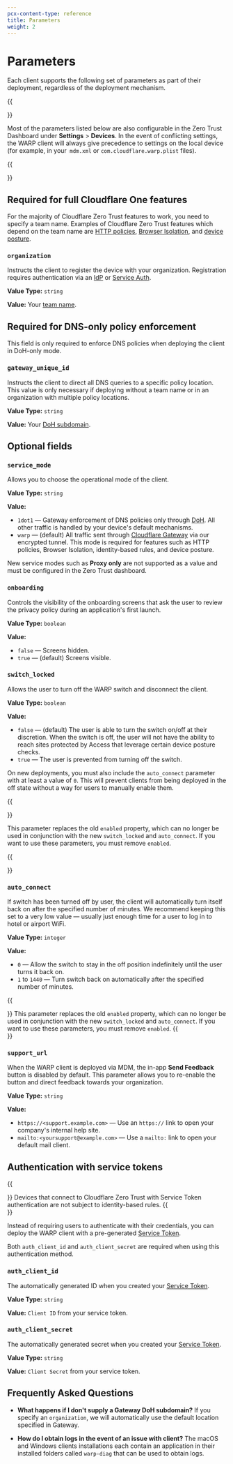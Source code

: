 ```yaml
---
pcx-content-type: reference
title: Parameters
weight: 2
---
```


# Parameters

Each client supports the following set of parameters as part of their deployment, regardless of the deployment mechanism.

{{<Aside type="note">}}

Most of the parameters listed below are also configurable in the Zero Trust Dashboard under **Settings** > **Devices**. In the event of conflicting settings, the WARP client will always give precedence to settings on the local device (for example, in your` mdm.xml` or `com.cloudflare.warp.plist` files).

{{</Aside>}}

## Required for full Cloudflare One features

For the majority of Cloudflare Zero Trust features to work, you need to specify a team name. Examples of Cloudflare Zero Trust features which depend on the team name are [HTTP policies](/cloudflare-one/policies/filtering/http-policies/), [Browser Isolation](/cloudflare-one/policies/browser-isolation/), and [device posture](/cloudflare-one/identity/devices/).

### `organization`

Instructs the client to register the device with your organization. Registration requires authentication via an [IdP](/cloudflare-one/identity/idp-integration/) or [Service Auth](/cloudflare-one/identity/service-tokens/).

**Value Type:** `string`

**Value:** Your [team name](/cloudflare-one/glossary/#team-name).

## Required for DNS-only policy enforcement

This field is only required to enforce DNS policies when deploying the client in DoH-only mode.

### `gateway_unique_id`

Instructs the client to direct all DNS queries to a specific policy location. This value is only necessary if deploying without a team name or in an organization with multiple policy locations.

**Value Type:** `string`

**Value:** Your [DoH subdomain](/cloudflare-one/glossary/#doh-subdomain).

## Optional fields

### `service_mode`

Allows you to choose the operational mode of the client.

**Value Type:** `string`

**Value:**

- `1dot1` &mdash; Gateway enforcement of DNS policies only through [DoH](/cloudflare-one/glossary/#doh). All other traffic is handled by your device's default mechanisms.
- `warp` &mdash; (default) All traffic sent through [Cloudflare Gateway](/cloudflare-one/glossary/#cloudflare-gateway) via our encrypted tunnel. This mode is required for features such as HTTP policies, Browser Isolation, identity-based rules, and device posture.

New service modes such as **Proxy only** are not supported as a value and must be configured in the Zero Trust dashboard.

### `onboarding`

Controls the visibility of the onboarding screens that ask the user to review the privacy policy during an application's first launch.

**Value Type:** `boolean`

**Value:**

- `false` &mdash; Screens hidden.
- `true` &mdash; (default) Screens visible.

### `switch_locked`

Allows the user to turn off the WARP switch and disconnect the client.

**Value Type:** `boolean`

**Value:**

- `false` &mdash; (default) The user is able to turn the switch on/off at their discretion. When the switch is off, the user will not have the ability to reach sites protected by Access that leverage certain device posture checks.
- `true` &mdash; The user is prevented from turning off the switch.

On new deployments, you must also include the `auto_connect` parameter with at least a value of `0`. This will prevent clients from being deployed in the off state without a way for users to manually enable them.

{{<Aside type="note">}}

This parameter replaces the old `enabled` property, which can no longer be used in conjunction with the new `switch_locked` and `auto_connect`. If you want to use these parameters, you must remove `enabled`.

{{</Aside>}}

### `auto_connect`

If switch has been turned off by user, the client will automatically turn itself back on after the specified number of minutes. We recommend keeping this set to a very low value &mdash; usually just enough time for a user to log in to hotel or airport WiFi.

**Value Type:** `integer`

**Value:**

- `0` &mdash; Allow the switch to stay in the off position indefinitely until the user turns it back on.
- `1` to `1440` &mdash; Turn switch back on automatically after the specified number of minutes.

{{<Aside>}}
This parameter replaces the old `enabled` property, which can no longer be used in conjunction with the new `switch_locked` and `auto_connect`. If you want to use these parameters, you must remove `enabled`.
{{</Aside>}}

### `support_url`

When the WARP client is deployed via MDM, the in-app **Send Feedback** button is disabled by default. This parameter allows you to re-enable the button and direct feedback towards your organization.

**Value Type:** `string`

**Value:**

- `https://<support.example.com>` &mdash; Use an `https://` link to open your company's internal help site.
- `mailto:<yoursupport@example.com>` &mdash; Use a `mailto:` link to open your default mail client.

## Authentication with service tokens

{{<Aside>}}
Devices that connect to Cloudflare Zero Trust with Service Token authentication are not subject to identity-based rules.
{{</Aside>}}

Instead of requiring users to authenticate with their credentials, you can deploy the WARP client with a pre-generated [Service Token](/cloudflare-one/identity/service-tokens/).

Both `auth_client_id` and `auth_client_secret` are required when using this authentication method.

### `auth_client_id`

The automatically generated ID when you created your [Service Token](/cloudflare-one/identity/service-tokens/).

**Value Type:** `string`

**Value:** `Client ID` from your service token.

### `auth_client_secret`

The automatically generated secret when you created your [Service Token](/cloudflare-one/identity/service-tokens/).

**Value Type:** `string`

**Value:** `Client Secret` from your service token.

## Frequently Asked Questions

- **What happens if I don't supply a Gateway DoH subdomain?**
  If you specify an `organization`, we will automatically use the default location specified in Gateway.

- **How do I obtain logs in the event of an issue with client?**
  The macOS and Windows clients installations each contain an application in their installed folders called `warp-diag` that can be used to obtain logs.
